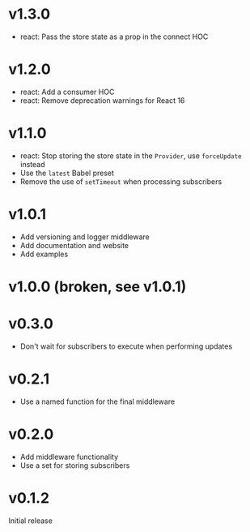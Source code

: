 # v1.3.0

- react: Pass the store state as a prop in the connect HOC

# v1.2.0

- react: Add a consumer HOC
- react: Remove deprecation warnings for React 16

# v1.1.0

- react: Stop storing the store state in the `Provider`, use `forceUpdate`
  instead
- Use the `latest` Babel preset
- Remove the use of `setTimeout` when processing subscribers

# v1.0.1

- Add versioning and logger middleware
- Add documentation and website
- Add examples

# v1.0.0 (broken, see v1.0.1)

# v0.3.0

- Don't wait for subscribers to execute when performing updates

# v0.2.1

- Use a named function for the final middleware

# v0.2.0

- Add middleware functionality
- Use a set for storing subscribers

# v0.1.2

Initial release
